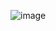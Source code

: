 ![image](https://user-images.githubusercontent.com/96731433/165923015-42ffd245-c2d8-4564-9118-15f00515614b.png)
